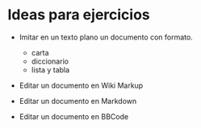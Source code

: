 # Ideas para ejercicios

- Imitar en un texto plano un documento con formato.
    - carta
    - diccionario
    - lista y tabla

- Editar un documento en Wiki Markup

- Editar un documento en Markdown

- Editar un documento en BBCode


